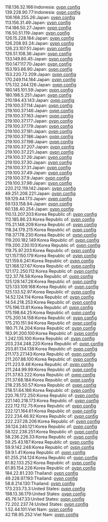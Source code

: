 118.136.32.166:Indonesia: [ovpn config](vpn/118_136_32_166.ovpn)  
139.228.90.77:Indonesia: [ovpn config](vpn/139_228_90_77.ovpn)  
106.168.255.26:Japan: [ovpn config](vpn/106_168_255_26.ovpn)  
113.156.31.49:Japan: [ovpn config](vpn/113_156_31_49.ovpn)  
114.186.50.27:Japan: [ovpn config](vpn/114_186_50_27.ovpn)  
116.50.51.119:Japan: [ovpn config](vpn/116_50_51_119.ovpn)  
126.15.228.184:Japan: [ovpn config](vpn/126_15_228_184.ovpn)  
126.208.93.24:Japan: [ovpn config](vpn/126_208_93_24.ovpn)  
126.23.107.51:Japan: [ovpn config](vpn/126_23_107_51.ovpn)  
126.51.108.36:Japan: [ovpn config](vpn/126_51_108_36.ovpn)  
133.149.80.45:Japan: [ovpn config](vpn/133_149_80_45.ovpn)  
150.147.117.70:Japan: [ovpn config](vpn/150_147_117_70.ovpn)  
153.193.66.90:Japan: [ovpn config](vpn/153_193_66_90.ovpn)  
153.220.72.209:Japan: [ovpn config](vpn/153_220_72_209.ovpn)  
170.249.114.184:Japan: [ovpn config](vpn/170_249_114_184.ovpn)  
175.132.244.126:Japan: [ovpn config](vpn/175_132_244_126.ovpn)  
180.145.101.59:Japan: [ovpn config](vpn/180_145_101_59.ovpn)  
180.198.5.251:Japan: [ovpn config](vpn/180_198_5_251.ovpn)  
210.194.43.143:Japan: [ovpn config](vpn/210_194_43_143.ovpn)  
219.100.37.114:Japan: [ovpn config](vpn/219_100_37_114.ovpn)  
219.100.37.146:Japan: [ovpn config](vpn/219_100_37_146.ovpn)  
219.100.37.163:Japan: [ovpn config](vpn/219_100_37_163.ovpn)  
219.100.37.177:Japan: [ovpn config](vpn/219_100_37_177.ovpn)  
219.100.37.179:Japan: [ovpn config](vpn/219_100_37_179.ovpn)  
219.100.37.181:Japan: [ovpn config](vpn/219_100_37_181.ovpn)  
219.100.37.186:Japan: [ovpn config](vpn/219_100_37_186.ovpn)  
219.100.37.198:Japan: [ovpn config](vpn/219_100_37_198.ovpn)  
219.100.37.207:Japan: [ovpn config](vpn/219_100_37_207.ovpn)  
219.100.37.221:Japan: [ovpn config](vpn/219_100_37_221.ovpn)  
219.100.37.26:Japan: [ovpn config](vpn/219_100_37_26.ovpn)  
219.100.37.30:Japan: [ovpn config](vpn/219_100_37_30.ovpn)  
219.100.37.31:Japan: [ovpn config](vpn/219_100_37_31.ovpn)  
219.100.37.49:Japan: [ovpn config](vpn/219_100_37_49.ovpn)  
219.100.37.9:Japan: [ovpn config](vpn/219_100_37_9.ovpn)  
219.100.37.98:Japan: [ovpn config](vpn/219_100_37_98.ovpn)  
220.212.119.142:Japan: [ovpn config](vpn/220_212_119_142.ovpn)  
49.251.208.221:Japan: [ovpn config](vpn/49_251_208_221.ovpn)  
59.129.44.173:Japan: [ovpn config](vpn/59_129_44_173.ovpn)  
59.133.158.94:Japan: [ovpn config](vpn/59_133_158_94.ovpn)  
60.138.40.254:Japan: [ovpn config](vpn/60_138_40_254.ovpn)  
110.13.207.203:Korea Republic of: [ovpn config](vpn/110_13_207_203.ovpn)  
112.185.86.23:Korea Republic of: [ovpn config](vpn/112_185_86_23.ovpn)  
115.21.148.209:Korea Republic of: [ovpn config](vpn/115_21_148_209.ovpn)  
118.34.179.215:Korea Republic of: [ovpn config](vpn/118_34_179_215.ovpn)  
118.37.178.230:Korea Republic of: [ovpn config](vpn/118_37_178_230.ovpn)  
119.200.182.149:Korea Republic of: [ovpn config](vpn/119_200_182_149.ovpn)  
119.200.230.103:Korea Republic of: [ovpn config](vpn/119_200_230_103.ovpn)  
119.75.97.203:Korea Republic of: [ovpn config](vpn/119_75_97_203.ovpn)  
121.157.150.179:Korea Republic of: [ovpn config](vpn/121_157_150_179.ovpn)  
121.159.6.241:Korea Republic of: [ovpn config](vpn/121_159_6_241.ovpn)  
121.168.127.67:Korea Republic of: [ovpn config](vpn/121_168_127_67.ovpn)  
121.172.250.112:Korea Republic of: [ovpn config](vpn/121_172_250_112.ovpn)  
122.37.78.58:Korea Republic of: [ovpn config](vpn/122_37_78_58.ovpn)  
125.128.147.28:Korea Republic of: [ovpn config](vpn/125_128_147_28.ovpn)  
125.133.109.168:Korea Republic of: [ovpn config](vpn/125_133_109_168.ovpn)  
125.133.52.97:Korea Republic of: [ovpn config](vpn/125_133_52_97.ovpn)  
14.52.124.114:Korea Republic of: [ovpn config](vpn/14_52_124_114.ovpn)  
14.54.218.253:Korea Republic of: [ovpn config](vpn/14_54_218_253.ovpn)  
175.196.13.81:Korea Republic of: [ovpn config](vpn/175_196_13_81.ovpn)  
175.198.64.25:Korea Republic of: [ovpn config](vpn/175_198_64_25.ovpn)  
175.200.14.158:Korea Republic of: [ovpn config](vpn/175_200_14_158.ovpn)  
175.210.151.94:Korea Republic of: [ovpn config](vpn/175_210_151_94.ovpn)  
180.71.74.204:Korea Republic of: [ovpn config](vpn/180_71_74_204.ovpn)  
183.91.200.100:Korea Republic of: [ovpn config](vpn/183_91_200_100.ovpn)  
1.242.135.100:Korea Republic of: [ovpn config](vpn/1_242_135_100.ovpn)  
203.234.248.220:Korea Republic of: [ovpn config](vpn/203_234_248_220.ovpn)  
203.81.134.138:Korea Republic of: [ovpn config](vpn/203_81_134_138.ovpn)  
211.173.27.143:Korea Republic of: [ovpn config](vpn/211_173_27_143.ovpn)  
211.207.88.100:Korea Republic of: [ovpn config](vpn/211_207_88_100.ovpn)  
211.223.9.48:Korea Republic of: [ovpn config](vpn/211_223_9_48.ovpn)  
211.244.99.99:Korea Republic of: [ovpn config](vpn/211_244_99_99.ovpn)  
211.37.63.222:Korea Republic of: [ovpn config](vpn/211_37_63_222.ovpn)  
211.37.68.184:Korea Republic of: [ovpn config](vpn/211_37_68_184.ovpn)  
218.235.50.57:Korea Republic of: [ovpn config](vpn/218_235_50_57.ovpn)  
218.51.64.186:Korea Republic of: [ovpn config](vpn/218_51_64_186.ovpn)  
220.76.172.250:Korea Republic of: [ovpn config](vpn/220_76_172_250.ovpn)  
221.140.218.173:Korea Republic of: [ovpn config](vpn/221_140_218_173.ovpn)  
222.112.112.75:Korea Republic of: [ovpn config](vpn/222_112_112_75.ovpn)  
222.121.164.61:Korea Republic of: [ovpn config](vpn/222_121_164_61.ovpn)  
222.234.46.92:Korea Republic of: [ovpn config](vpn/222_234_46_92.ovpn)  
222.237.28.206:Korea Republic of: [ovpn config](vpn/222_237_28_206.ovpn)  
39.124.240.121:Korea Republic of: [ovpn config](vpn/39_124_240_121.ovpn)  
58.122.238.251:Korea Republic of: [ovpn config](vpn/58_122_238_251.ovpn)  
58.236.226.33:Korea Republic of: [ovpn config](vpn/58_236_226_33.ovpn)  
59.25.43.187:Korea Republic of: [ovpn config](vpn/59_25_43_187.ovpn)  
59.9.142.248:Korea Republic of: [ovpn config](vpn/59_9_142_248.ovpn)  
59.9.1.41:Korea Republic of: [ovpn config](vpn/59_9_1_41.ovpn)  
61.255.214.124:Korea Republic of: [ovpn config](vpn/61_255_214_124.ovpn)  
61.82.133.252:Korea Republic of: [ovpn config](vpn/61_82_133_252.ovpn)  
61.85.154.226:Korea Republic of: [ovpn config](vpn/61_85_154_226.ovpn)  
184.22.81.230:Thailand: [ovpn config](vpn/184_22_81_230.ovpn)  
49.228.97.193:Thailand: [ovpn config](vpn/49_228_97_193.ovpn)  
58.8.214.130:Thailand: [ovpn config](vpn/58_8_214_130.ovpn)  
173.233.73.3:United States: [ovpn config](vpn/173_233_73_3.ovpn)  
198.13.36.179:United States: [ovpn config](vpn/198_13_36_179.ovpn)  
45.76.147.33:United States: [ovpn config](vpn/45_76_147_33.ovpn)  
72.202.237.74:United States: [ovpn config](vpn/72_202_237_74.ovpn)  
1.52.44.101:Viet Nam: [ovpn config](vpn/1_52_44_101.ovpn)  
42.118.95.252:Viet Nam: [ovpn config](vpn/42_118_95_252.ovpn)  
